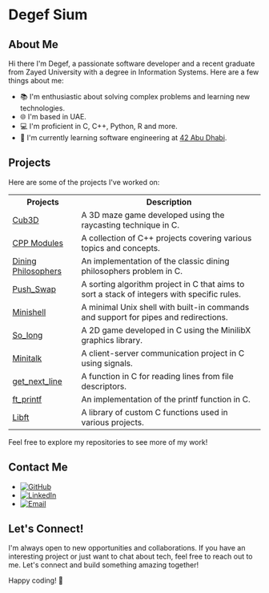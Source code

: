 <!-- Include Font Awesome CSS -->
<link rel="stylesheet" href="https://cdnjs.cloudflare.com/ajax/libs/font-awesome/5.15.3/css/all.min.css">

# Degef Sium

## About Me

Hi there I'm Degef, a passionate software developer and a recent graduate from Zayed University with a degree in Information Systems. Here are a few things about me:

- 📚 I'm enthusiastic about solving complex problems and learning new technologies.
- 🌐 I'm based in UAE.
- 💻 I'm proficient in C, C++, Python, R and more.
- 🌱 I'm currently learning software engineering at [42 Abu Dhabi](https://42abudhabi.ae/?utm_source=Google&utm_medium=search&utm_campaign=42ADSearchBrand&gad=1&gclid=Cj0KCQjwpc-oBhCGARIsAH6ote-TmYStgQ-9cWZxrRKhP6rW7guni2zqoy1XfF_HCdkkTIPdhHabrYgaAlPCEALw_wcB).

## Projects

Here are some of the projects I've worked on:
<table>
  <tr>
    <th>Projects</th>
    <th>Description</th>
  </tr>
  <tr>
    <td><a href="https://github.com/Degef/Cub3D">Cub3D</a></td>
    <td>A 3D maze game developed using the raycasting technique in C.</td>
  </tr>
  <tr>
    <td><a href="https://github.com/Degef/CPP-Modules">CPP Modules</a></td>
    <td>A collection of C++ projects covering various topics and concepts.</td>
  </tr>
  <tr>
    <td><a href="https://github.com/Degef/Dining-Philosophers">Dining Philosophers</a></td>
    <td>An implementation of the classic dining philosophers problem in C.</td>
  </tr>
  <tr>
    <td><a href="https://github.com/Degef/Push_Swap">Push_Swap</a></td>
    <td>A sorting algorithm project in C that aims to sort a stack of integers with specific rules.</td>
  </tr>
  <tr>
    <td><a href="https://github.com/Degef/Minishell">Minishell</a></td>
    <td>A minimal Unix shell with built-in commands and support for pipes and redirections.</td>
  </tr>
  <tr>
    <td><a href="https://github.com/Degef/So-long">So_long</a></td>
    <td>A 2D game developed in C using the MinilibX graphics library.</td>
  </tr>
  <tr>
    <td><a href="https://github.com/Degef/Minitalk">Minitalk</a></td>
    <td>A client-server communication project in C using signals.</td>
  </tr>
  <tr>
    <td><a href="https://github.com/Degef/get_next_line">get_next_line</a></td>
    <td>A function in C for reading lines from file descriptors.</td>
  </tr>
  <tr>
    <td><a href="https://github.com/Degef/ft_printf">ft_printf</a></td>
    <td>An implementation of the printf function in C.</td>
  </tr>
  <tr>
    <td><a href="https://github.com/Degef/Libft">Libft</a></td>
    <td>A library of custom C functions used in various projects.</td>
  </tr>
</table>


Feel free to explore my repositories to see more of my work!



## Contact Me

- [![GitHub](https://img.shields.io/badge/GitHub-Profile-brightgreen)](https://github.com/Degef)
- [![LinkedIn](https://img.shields.io/badge/LinkedIn-Connect-blue?logo=linkedin)](https://www.linkedin.com/in/45756-1992113degef-sium)
- [![Email](https://img.shields.io/badge/Email-Contact-red?logo=email)](degef.sium.g@gmail.com)

## Let's Connect!

I'm always open to new opportunities and collaborations. If you have an interesting project or just want to chat about tech, feel free to reach out to me. Let's connect and build something amazing together!

Happy coding! 🚀
